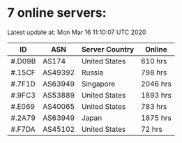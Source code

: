 # 7 online servers:

Latest update at: Mon Mar 16 11:10:07 UTC 2020

| ID | ASN | Server Country | Online |
| -- | --- | -------------- | ------ |
| #.D09B | AS174 | United States | 610 hrs |
| #.15CF | AS49392 | Russia | 798 hrs |
| #.7F1D | AS63949 | Singapore | 2046 hrs |
| #.9FC3 | AS53889 | United States | 1893 hrs |
| #.E069 | AS40065 | United States | 783 hrs |
| #.2A79 | AS63949 | Japan | 1875 hrs |
| #.F7DA | AS45102 | United States | 72 hrs |

